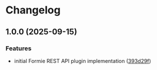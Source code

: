 # Changelog

## 1.0.0 (2025-09-15)


### Features

* initial Formie REST API plugin implementation ([393d29f](https://github.com/LindemannRock/formie-rest-api/commit/393d29f3814a438c1f9447db95007e232f1a08c9))

